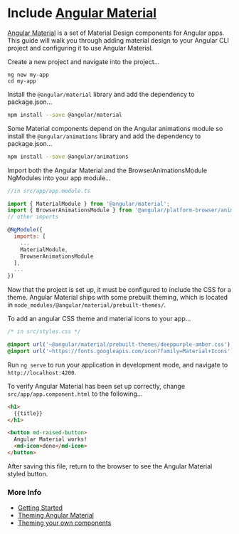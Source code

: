 # Include [Angular Material](https://material.angular.io)

[Angular Material](https://material.angular.io) is a set of Material Design components for Angular apps.
This guide will walk you through adding material design to your Angular CLI project and configuring it to use Angular Material.

Create a new project and navigate into the project...
```
ng new my-app
cd my-app
```

Install the `@angular/material` library and add the dependency to package.json...
```bash
npm install --save @angular/material
```

Some Material components depend on the Angular animations module so install the `@angular/animations` library and add the dependency to package.json...
```bash
npm install --save @angular/animations
```

Import both the Angular Material and the BrowserAnimationsModule NgModules into your app module...
```javascript
//in src/app/app.module.ts

import { MaterialModule } from '@angular/material';
import { BrowserAnimationsModule } from '@angular/platform-browser/animations';
// other imports

@NgModule({
  imports: [
    ...
    MaterialModule,
	BrowserAnimationsModule
  ],
  ...
})
```

Now that the project is set up, it must be configured to include the CSS for a theme. Angular Material ships with some prebuilt theming, which is located in `node_modules/@angular/material/prebuilt-themes/`.

To add an angular CSS theme and material icons to your app...
```sass
/* in src/styles.css */

@import url('~@angular/material/prebuilt-themes/deeppurple-amber.css');
@import url('~https://fonts.googleapis.com/icon?family=Material+Icons');
```

Run `ng serve` to run your application in development mode, and navigate to `http://localhost:4200`.

To verify Angular Material has been set up correctly, change `src/app/app.component.html` to the following...
```html
<h1>
  {{title}}
</h1>

<button md-raised-button>
  Angular Material works!
  <md-icon>done</md-icon>
</button>
```

After saving this file, return to the browser to see the Angular Material styled button.

### More Info

 - [Getting Started](https://material.angular.io/guide/getting-started)
 - [Theming Angular Material](https://material.angular.io/guide/theming)
 - [Theming your own components](https://material.angular.io/guide/theming-your-components)
